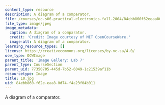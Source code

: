 ```yaml
---
content_type: resource
description: A diagram of a comparator.
file: /courses/ec-s06-practical-electronics-fall-2004/84ebb860f62eeaa80d74f4a23f04b011_10.jpg
file_type: image/jpeg
image_metadata:
  caption: A diagram of a comparator.
  credit: 'Credit: Image courtesy of MIT OpenCourseWare.'
  image-alt: A diagram of a comparator.
learning_resource_types: []
license: https://creativecommons.org/licenses/by-nc-sa/4.0/
ocw_type: OCWImage
parent_title: 'Image Gallery: Lab 7'
parent_type: CourseSection
parent_uid: 77350705-445d-7b52-6049-1c21539af11b
resourcetype: Image
title: 10.jpg
uid: 84ebb860-f62e-eaa8-0d74-f4a23f04b011
---
```

A diagram of a comparator.